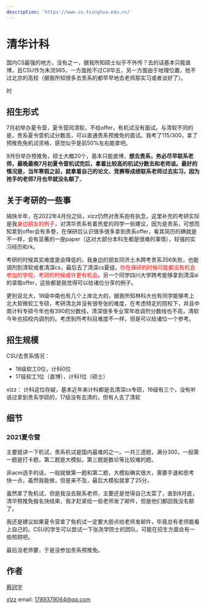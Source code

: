 ```yaml
---
description: 'https://www.cs.tsinghua.edu.cn/'
---
```


# 清华计科

国内CS最强的地方，没有之一，据我所知硕士似乎不外传？去的话基本只能直博，且CSU作为末流985，一方面抢不过C9华五，另一方面由于地理位置，抢不过北京的高校（据我所知很多去贵系的都早早地去老师那实习或者谈好了）。

时

## 招生形式

7月初举办夏令营，夏令营同清软，不给offer，有机试没有面试。与清软不同的是，贵系夏令营机试分数高，可以直通贵系预推免的面试。我考了115/300，拿了预推免免机试资格，感觉似乎是前50%左右能拿吧。

9月份举办预推免，硕士大概20个，基本只能直博，**想去贵系，务必尽早联系老师，最晚最晚7月初夏令营机试完后，拿着比较高的机试分数去和老师谈。最好的情况是，当年寒假之前，就拿着自己的论文、竞赛等成绩联系老师过去实习，因为抢手的老师7月也早就没名额了**。


## 关于考研的一些事
隔快半年，在2022年4月份之际，xlzz仍然对贵系抱有执念，这里补充的考研实际是我<font color="red">身边朋友的例子</font>，对清华贵系有着热爱的同学一些建议，因为是贵系，可想而知拿到offer会有多卷，在保研后认识很多很多拿到贵系offer，看其简历的确就是不一样，会有显著的一座paper（这对大部分本科生都是很难的事情），较强的实习经历和rk。

考研的时候其实难度是会降低的，我身边的朋友同济土木跨考贵系356失败，也能调剂到清软或者清深cs，最后去了清深cs夏组，<font color="red">你在保研的时候可能都没有机会参加的学校，考研的时候或许更有机会</font>。另一个同学四川大学跨考能够拿到清深ai的录取offer，这些都是我觉得可以给诸位分享的例子。

更别说北大，18级中南也有几个上岸北大的，据我所知林科大也有同学能够考上北大软微软工专硕，考研清北并没有很夸张的难度，在考虑特定的院校下，并且中南计科专硕今年也有390的分数线，清深很多专业常年收调剂分数线也不高，清软今年也招校内调剂的。考虑到所考科目难度不一样，但是可以给诸位一个参考。


## 招生规模

CSU去贵系情况：
- 18级软工0位，计科0位
- 17级软工1位（直博），计科1位（硕士）

xlzz： 计科这位存疑，基本近年来计科都是去清深cs专硕，16级有三个，没有听说过拿到贵系学硕的，17级没有去清的，但有人去了清软

## 细节

### 2021夏令营

主要就讲一下机试，贵系机试是国内最难的之一。一共三道题，满分300，一般第一题是打卡题，第二题是大模拟，第三题是数论等比较难的题。

非acm选手的话，一般就做第一题和第二题，大模拟确实很大，需要手速和思考快一点，虽然我能做，但是来不及，最后大模拟就拿了25分。

虽然拿了免机试，但是我没去联系老师，主要还是觉得自己太菜了，直到8月底，清华预推免报名快结束，我才赶紧给一些老师发了邮件，但是他们都回我没名额了。

我还是建议如果夏令营拿了免机试一定要大胆点给老师发邮件，毕竟总有老师能看上自己的。CSU的学生可以尝试一下张尧学院士的团队，可能在招生方面会有一些照顾吧。

最后没老师要，于是没参加贵系预推免。

## 作者

[蔡冠宇](../zuo-zhe-lian-xi-fang-shi.md#蔡冠宇)

[xlzz](../zuo-zhe-lian-xi-fang-shi.md)
email: 1789379064@qq.com
